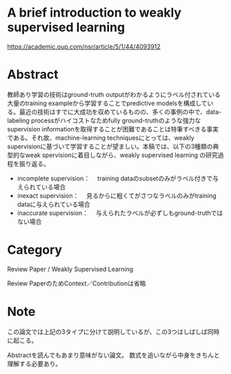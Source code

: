 # A brief introduction to weakly supervised learning
https://academic.oup.com/nsr/article/5/1/44/4093912
  
# Abstract
教師あり学習の技術はground-truth outputがわかるようにラベル付されている大量のtraining exampleから学習することでpredictive modelsを構成している。最近の技術はすでに大成功を収めているものの、多くの事例の中で、data-labeling processがハイコストなためfully ground-truthのような強力なsupervision informationを取得することが困難であることは特筆すべきる事実である。それ故、machine-learning techniquesにとっては、weakly supervisionに基づいて学習することが望ましい。本稿では、以下の3種類の典型的なweak spervisionに着目しながら、weakly supervised learning の研究過程を振り返る。  
- incomplete supervision：
　training dataのsubsetのみがラベル付きで与えられている場合  
- inexact supervision：
　見るからに粗くてがさつなラベルのみがtraining dataに与えられている場合  
- inaccurate supervision：
　与えられたラベルが必ずしもground-truthではない場合  
  
# Category
Review Paper / Weakly Supervised Learning  
  
Review PaperのためContext／Contributionは省略  
  
# Note
この論文では上記の3タイプに分けて説明しているが、この3つはしばしば同時に起こる。  

Abstractを読んでもあまり意味がない論文。
数式を追いながら中身をきちんと理解する必要あり。

